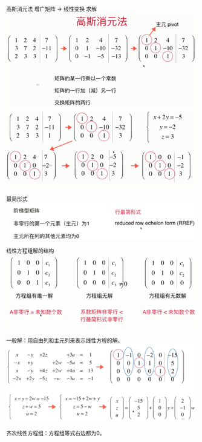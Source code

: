 高斯消元法
增广矩阵 -> 线性变换 求解
![](./assets/2019-03-13_230518.jpg)
![](./assets/2019-03-13_230658.jpg)

最简形式
![](./assets/2019-10-09_160445.jpg)

线性方程组解的结构
![](./assets/2019-03-13_231136.jpg)

一般解：用自由列和主元列来表示线性方程的解。
![](./assets/2019-10-09_160734.jpg)

齐次线性方程组：方程组等式右边都为0。
